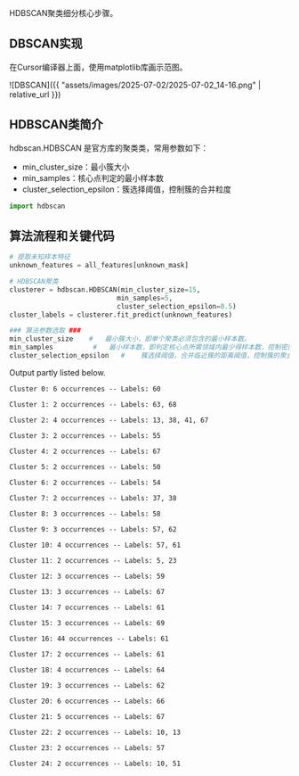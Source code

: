 HDBSCAN聚类细分核心步骤。

## DBSCAN实现

在Cursor编译器上面，使用matplotlib库画示范图。

![DBSCAN]({{ "assets/images/2025-07-02/2025-07-02_14-16.png" | relative_url }})

## HDBSCAN类简介

hdbscan.HDBSCAN 是官方库的聚类类，常用参数如下：
* min_cluster_size：最小簇大小
* min_samples：核心点判定的最小样本数
* cluster_selection_epsilon：簇选择阈值，控制簇的合并粒度

```python
import hdbscan
```

## 算法流程和关键代码

```python
# 提取未知样本特征
unknown_features = all_features[unknown_mask]

# HDBSCAN聚类
clusterer = hdbscan.HDBSCAN(min_cluster_size=15, 
                           min_samples=5,
                           cluster_selection_epsilon=0.5)
cluster_labels = clusterer.fit_predict(unknown_features)

### 算法参数选取 ###
min_cluster_size    #   最小簇大小，即单个聚类必须包含的最小样本数。
min_samples          #   最小样本数，即判定核心点所需领域内最少得样本数，控制密度敏感度。
cluster_selection_epsilon   #    簇选择阈值，合并临近簇的距离阈值，控制簇的聚合粒度。
```

Output partly listed below.

```
Cluster 0: 6 occurrences -- Labels: 60

Cluster 1: 2 occurrences -- Labels: 63, 68

Cluster 2: 4 occurrences -- Labels: 13, 38, 41, 67

Cluster 3: 2 occurrences -- Labels: 55

Cluster 4: 2 occurrences -- Labels: 67

Cluster 5: 2 occurrences -- Labels: 50

Cluster 6: 2 occurrences -- Labels: 54

Cluster 7: 2 occurrences -- Labels: 37, 38

Cluster 8: 3 occurrences -- Labels: 58

Cluster 9: 3 occurrences -- Labels: 57, 62

Cluster 10: 4 occurrences -- Labels: 57, 61

Cluster 11: 2 occurrences -- Labels: 5, 23

Cluster 12: 3 occurrences -- Labels: 59

Cluster 13: 3 occurrences -- Labels: 67

Cluster 14: 7 occurrences -- Labels: 61

Cluster 15: 3 occurrences -- Labels: 69

Cluster 16: 44 occurrences -- Labels: 61

Cluster 17: 2 occurrences -- Labels: 61

Cluster 18: 4 occurrences -- Labels: 64

Cluster 19: 3 occurrences -- Labels: 62

Cluster 20: 6 occurrences -- Labels: 66

Cluster 21: 5 occurrences -- Labels: 67

Cluster 22: 2 occurrences -- Labels: 10, 13

Cluster 23: 2 occurrences -- Labels: 57

Cluster 24: 2 occurrences -- Labels: 10, 51
```